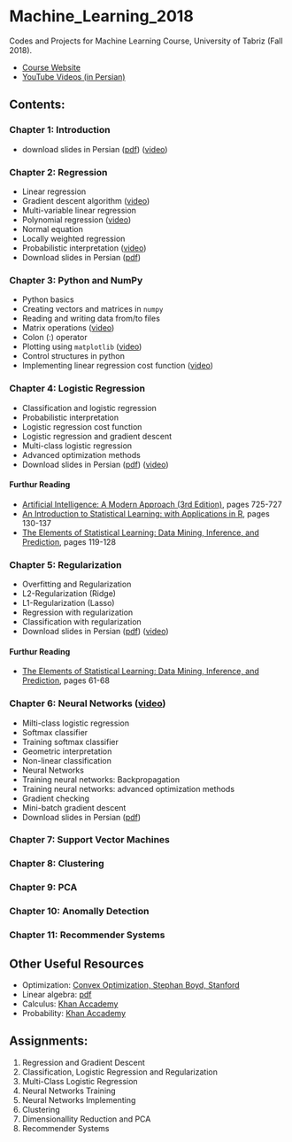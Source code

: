 # Machine_Learning_2018
Codes and Projects for Machine Learning Course, University of Tabriz (Fall 2018).

* [Course Website](http://www.snrazavi.ir/ml-2018/)
* [YouTube Videos (in Persian)](https://www.youtube.com/playlist?list=PLW529xl11jnnupZKT5Og4pwHPoRFQRQz_)

## Contents:
### Chapter 1: Introduction
* download slides in Persian ([pdf](http://www.snrazavi.ir/wp-content/uploads/2018/10/1Introduction2018.pdf)) ([video](https://youtu.be/kgwDP35InuQ))
### Chapter 2: Regression
* Linear regression
* Gradient descent algorithm ([video](https://youtu.be/LSOHgEDDN_Y))
* Multi-variable linear regression
* Polynomial regression ([video](https://youtu.be/bS5QFhQLQn8))
* Normal equation
* Locally weighted regression
* Probabilistic interpretation ([video](https://youtu.be/ye_cuOMJhSs))
* Download slides in Persian ([pdf](http://www.snrazavi.ir/wp-content/uploads/2018/10/2Regression2018-1.pdf))
### Chapter 3: Python and NumPy
* Python basics
* Creating vectors and matrices in `numpy`
* Reading and writing data from/to files
* Matrix operations ([video](https://youtu.be/F4eEBiDnx-o))
* Colon (:) operator
* Plotting using `matplotlib` ([video](https://youtu.be/0yo2czPtOWY))
* Control structures in python
* Implementing linear regression cost function ([video](https://youtu.be/E-31_GpmVug))
### Chapter 4: Logistic Regression
* Classification and logistic regression
* Probabilistic interpretation
* Logistic regression cost function
* Logistic regression and gradient descent
* Multi-class logistic regression
* Advanced optimization methods
* Download slides in Persian ([pdf](http://www.snrazavi.ir/wp-content/uploads/2018/10/4Logistic-Regression_2018-1.pdf)) ([video](https://youtu.be/QXfLd5AOgls))
#### Furthur Reading
  * [Artificial Intelligence: A Modern Approach (3rd Edition)](http://aima.cs.berkeley.edu/), pages 725-727
  * [An Introduction to Statistical Learning: with Applications in R](http://www.amazon.com/dp/1461471370?tag=inspiredalgor-20), pages 130-137
  * [The Elements of Statistical Learning: Data Mining, Inference, and Prediction](http://www.amazon.com/dp/0387848576?tag=inspiredalgor-20), pages 119-128

### Chapter 5: Regularization
* Overfitting and Regularization
* L2-Regularization (Ridge)
* L1-Regularization (Lasso)
* Regression with regularization
* Classification with regularization
* Download slides in Persian ([pdf](http://www.snrazavi.ir/wp-content/uploads/2018/10/5-Regularization_2018.pdf)) ([video]())
#### Furthur Reading
 * [The Elements of Statistical Learning: Data Mining, Inference, and Prediction](http://www.amazon.com/dp/0387848576?tag=inspiredalgor-20), pages 61-68
 
### Chapter 6: Neural Networks ([video](https://youtu.be/ZSGjtQW5kVc))
* Milti-class logistic regression
* Softmax classifier
* Training softmax classifier
* Geometric interpretation
* Non-linear classification
* Neural Networks
* Training neural networks: Backpropagation
* Training neural networks: advanced optimization methods
* Gradient checking
* Mini-batch gradient descent
* Download slides in Persian ([pdf](http://www.snrazavi.ir/wp-content/uploads/2018/10/6-Neural_Networks_2018.pdf))
### Chapter 7: Support Vector Machines
### Chapter 8: Clustering
### Chapter 9: PCA
### Chapter 10: Anomally Detection
### Chapter 11: Recommender Systems

## Other Useful Resources
* Optimization: [Convex Optimization, Stephan Boyd, Stanford](http://web.stanford.edu/~boyd/cvxbook/)
* Linear algebra: [pdf](http://www.snrazavi.ir/wp-content/uploads/2017/10/linalg.pdf)
* Calculus: [Khan Accademy](https://www.khanacademy.org/math/multivariable-calculus)
* Probability: [Khan Accademy](https://www.khanacademy.org/math/statistics-probability)


## Assignments:
1. Regression and Gradient Descent
2. Classification, Logistic Regression and Regularization
3. Multi-Class Logistic Regression
4. Neural Networks Training
5. Neural Networks Implementing
5. Clustering
6. Dimensionallity Reduction and PCA
7. Recommender Systems
